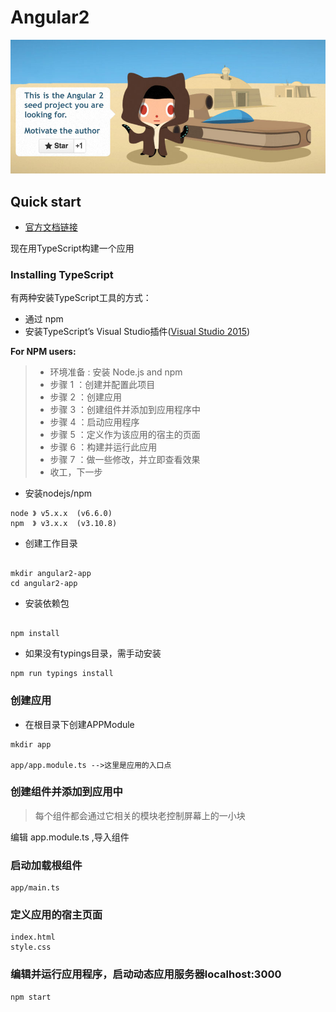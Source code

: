 # Angular2


<img src="images/ng2.jpg"/>


## Quick start
* [官方文档链接](https://angular.io/docs/ts/latest/quickstart.html)

现在用TypeScript构建一个应用

### Installing TypeScript

有两种安装TypeScript工具的方式：

* 通过 npm
* 安装TypeScript’s Visual Studio插件([Visual Studio 2015](https://www.typescriptlang.org/#download-links))

**For NPM users:**

> * 环境准备 : 安装 Node.js and npm
> * 步骤 1 ：创建并配置此项目
> * 步骤 2 ：创建应用
> * 步骤 3 ：创建组件并添加到应用程序中
> * 步骤 4 ：启动应用程序
> * 步骤 5 ：定义作为该应用的宿主的页面
> * 步骤 6 ：构建并运行此应用
> * 步骤 7 ：做一些修改，并立即查看效果
> * 收工，下一步

* 安装nodejs/npm
```
node 》 v5.x.x  (v6.6.0)
npm  》 v3.x.x  (v3.10.8)
```
* 创建工作目录
```

mkdir angular2-app
cd angular2-app
```

* 安装依赖包
```

npm install 

```
* 如果没有typings目录，需手动安装

```
npm run typings install

```

### 创建应用

* 在根目录下创建APPModule

```
mkdir app

app/app.module.ts -->这里是应用的入口点

```

### 创建组件并添加到应用中

> 每个组件都会通过它相关的模块老控制屏幕上的一小块

编辑 app.module.ts ,导入组件

### 启动加载根组件

```
app/main.ts
```

### 定义应用的宿主页面

```
index.html
style.css
```

### 编辑并运行应用程序，启动动态应用服务器localhost:3000

```
npm start
```
